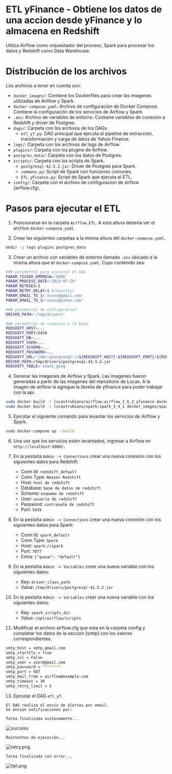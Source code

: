 # ETL yFinance - Obtiene los datos de una accion desde yFinance y lo almacena en Redshift
Utiliza Airflow como orquestador del proceso, Spark para procesar los datos y Redshift como Data Warehouse.


# Distribución de los archivos
Los archivos a tener en cuenta son:
* `docker_images/`: Contiene los Dockerfiles para crear las imagenes utilizadas de Airflow y Spark.  
* `docker-compose.yaml`: Archivo de configuración de Docker Compose. Contiene la configuración de los servicios de Airflow y Spark.
* `.env`: Archivo de variables de entorno. Contiene variables de conexión a Redshift y driver de Postgres.
* `dags/`: Carpeta con los archivos de los DAGs.
    * `etl_yf.py`: DAG principal que ejecuta el pipeline de extracción, transformación y carga de datos de Yahoo Finance.
* `logs/`: Carpeta con los archivos de logs de Airflow.
* `plugins/`: Carpeta con los plugins de Airflow.
* `postgres_data/`: Carpeta con los datos de Postgres.
* `scripts/`: Carpeta con los scripts de Spark.
    * `postgresql-42.5.2.jar`: Driver de Postgres para Spark.
    * `commons.py`: Script de Spark con funciones comunes.
    * `ETL_yFinance.py`: Script de Spark que ejecuta el ETL.
* `config/`: Carpeta con el archivo de configuracion de airflow (airflow.cfg).


# Pasos para ejecutar el ETL
1. Posicionarse en la carpeta `Airflow_ETL`. A esta altura debería ver el archivo `docker-compose.yaml`.

2. Crear las siguientes carpetas a la misma altura del `docker-compose.yaml`.
```bash
mkdir -p logs plugins postgres_data
```
3. Crear un archivo con variables de entorno llamado `.env` ubicado a la misma altura que el `docker-compose.yaml`. Cuyo contenido sea:
```bash
### parametros para ejecutar el DAG
PARAM_TICKER_EMPRESA='GOOG'
PARAM_PROCESS_DATE="2023-07-28"
PARAM_RETRIES=3
PARAM_RETRY_DELAY=1 #(minutos)
PARAM_EMAIL_TO_1='xxxxx@gmail.com'
PARAM_EMAIL_TO_2='xxxxx@yahoo.com'

### parametros de configuracion
DRIVER_PATH='/tmp/drivers'

### parametros de conexion a la base
REDSHIFT_HOST=...
REDSHIFT_PORT=5439
REDSHIFT_DB=...
REDSHIFT_USER=...
REDSHIFT_SCHEMA=...
REDSHIFT_PASSWORD=...
REDSHIFT_URL="jdbc:postgresql://${REDSHIFT_HOST}:${REDSHIFT_PORT}/${REDSHIFT_DB}?user=${REDSHIFT_USER}&password=${REDSHIFT_PASSWORD}"
DRIVER_PATH=/tmp/drivers/postgresql-42.5.2.jar
REDSHIFT_TABLE='stock_goog'
```
4. Generar las imagenes de Airflow y Spark. Las imagenes fueron generadas a partir de las imagenes del repositorio de Lucas. A la imagen de airflow le agregue la librelia de yfinance para poder trabajar con la api.

```bash
sudo docker build -t lucastrubiano/airflow:airflow_2_6_2_yfinance docker_images/airflow/.
sudo docker build -t lucastrubiano/spark:spark_3_4_1 docker_images/spark/.
```
5. Ejecutar el siguiente comando para levantar los servicios de Airflow y Spark.
```bash
sudo docker-compose up --build
```
6. Una vez que los servicios estén levantados, ingresar a Airflow en `http://localhost:8080/`.

7. En la pestaña `Admin -> Connections` crear una nueva conexión con los siguientes datos para Redshift:
    * Conn Id: `redshift_default`
    * Conn Type: `Amazon Redshift`
    * Host: `host de redshift`
    * Database: `base de datos de redshift`
    * Schema: `esquema de redshift`
    * User: `usuario de redshift`
    * Password: `contraseña de redshift`
    * Port: `5439`

8. En la pestaña `Admin -> Connections` crear una nueva conexión con los siguientes datos para Spark:
    * Conn Id: `spark_default`
    * Conn Type: `Spark`
    * Host: `spark://spark`
    * Port: `7077`
    * Extra: `{"queue": "default"}`

9. En la pestaña `Admin -> Variables` crear una nueva variable con los siguientes datos:
    * Key: `driver_class_path`
    * Value: `/tmp/drivers/postgresql-42.5.2.jar`

10. En la pestaña `Admin -> Variables` crear una nueva variable con los siguientes datos:
    * Key: `spark_scripts_dir`
    * Value: `/opt/airflow/scripts`

11. Modificar el archivo airflow.cfg que esta en la carpeta config y completar los datos de la seccion [smtp] con los valores correspondientes.
```bash
smtp_host = smtp.gmail.com
smtp_starttls = True
smtp_ssl = False
smtp_user = user@gmail.com
smtp_password = ********
smtp_port = 587
smtp_mail_from = airflow@example.com
smtp_timeout = 30
smtp_retry_limit = 5
```

13. Ejecutar el DAG `etl_yf`.

```
El DAG realiza el envío de alertas por email.
Se envían notificaciones por: 

Tarea finalizada exitosamente...
```
![success](success.png)
```
Reintentos de ejecución... 
```
![retry.png](retry.png)
```
Tarea finalizada con error...
```
![fail.png](fail.png)

```


